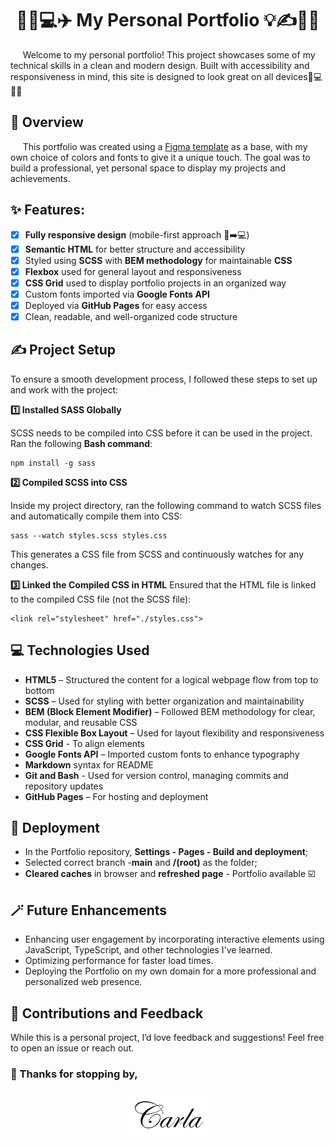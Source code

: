 <h1 align="center">🌟🌐💻✈️ My Personal Portfolio 💡✍️🎨🌟</h1>

&nbsp;&nbsp;&nbsp;&nbsp; Welcome to my personal portfolio! This project showcases some of my technical skills in a clean and modern design. Built with accessibility and responsiveness in mind, this site is designed to look great on all devices📱💻🎨✨

## 📖 Overview

&nbsp;&nbsp;&nbsp;&nbsp; This portfolio was created using a [Figma template](https://www.figma.com/design/GcXrhyHfbBVzSsRHPcTmRh/Curriculum---Web---Student-Portfolio-Template?node-id=3569-356&p=f) as a base, with my own choice of colors and fonts to give it a unique touch. The goal was to build a professional, yet personal space to display my projects and achievements.

## ✨ Features:

-   [x] **Fully responsive design** (mobile-first approach 📱➡️💻)
-   [x] **Semantic HTML** for better structure and accessibility
-   [x] Styled using **SCSS** with **BEM methodology** for maintainable **CSS**
-   [x] **Flexbox** used for general layout and responsiveness
-   [x] **CSS Grid** used to display portfolio projects in an organized way
-   [x] Custom fonts imported via **Google Fonts API**
-   [x] Deployed via **GitHub Pages** for easy access
-   [x] Clean, readable, and well-organized code structure

## ✍️ Project Setup

To ensure a smooth development process, I followed these steps to set up and work with the project:

**1️⃣ Installed SASS Globally**

SCSS needs to be compiled into CSS before it can be used in the project. Ran the following **Bash command**:

```
npm install -g sass
```

**2️⃣ Compiled SCSS into CSS**

Inside my project directory, ran the following command to watch SCSS files and automatically compile them into CSS:

```
sass --watch styles.scss styles.css
```

This generates a CSS file from SCSS and continuously watches for any changes.

**3️⃣ Linked the Compiled CSS in HTML**
Ensured that the HTML file is linked to the compiled CSS file (not the SCSS file):

```
<link rel="stylesheet" href="./styles.css">
```

## 💻 Technologies Used

-   **HTML5** – Structured the content for a logical webpage flow from top to bottom
-   **SCSS** – Used for styling with better organization and maintainability
-   **BEM (Block Element Modifier)** – Followed BEM methodology for clear, modular, and reusable CSS
-   **CSS Flexible Box Layout** – Used for layout flexibility and responsiveness
-   **CSS Grid** - To align elements
-   **Google Fonts API** – Imported custom fonts to enhance typography
-   **Markdown** syntax for README
-   **Git and Bash** - Used for version control, managing commits and repository updates
-   **GitHub Pages** – For hosting and deployment

## 🚀 Deployment

-   In the Portfolio repository, **Settings - Pages - Build and deployment**;
-   Selected correct branch -**main** and **/(root)** as the folder;
-   **Cleared caches** in browser and **refreshed page** - Portfolio available ☑️

## 🪄 Future Enhancements

-   Enhancing user engagement by incorporating interactive elements using JavaScript, TypeScript, and other technologies I've learned.
-   Optimizing performance for faster load times.
-   Deploying the Portfolio on my own domain for a more professional and personalized web presence.

## 🤝 Contributions and Feedback

While this is a personal project, I’d love feedback and suggestions! Feel free to open an issue or reach out.

### 🙏 Thanks for stopping by,

<p align="center"><img src="signature.png" alt="signature" width="150"/></p>
